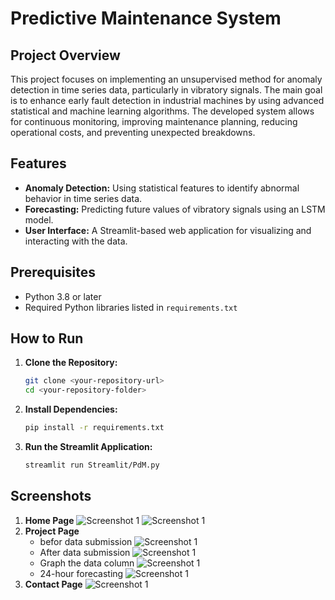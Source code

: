 # Predictive Maintenance System

## Project Overview
This project focuses on implementing an unsupervised method for anomaly detection in time series data, particularly in vibratory signals. The main goal is to enhance early fault detection in industrial machines by using advanced statistical and machine learning algorithms. The developed system allows for continuous monitoring, improving maintenance planning, reducing operational costs, and preventing unexpected breakdowns.

## Features
- **Anomaly Detection:** Using statistical features to identify abnormal behavior in time series data.
- **Forecasting:** Predicting future values of vibratory signals using an LSTM model.
- **User Interface:** A Streamlit-based web application for visualizing and interacting with the data.

## Prerequisites
- Python 3.8 or later
- Required Python libraries listed in `requirements.txt`

## How to Run

1. **Clone the Repository:**
   ```bash
   git clone <your-repository-url>
   cd <your-repository-folder>
2. **Install Dependencies:**
   ```bash
   pip install -r requirements.txt
3. **Run the Streamlit Application:**
   ```bash
   streamlit run Streamlit/PdM.py

## Screenshots
1. **Home Page**
![Screenshot 1](https://github.com/Abdelhamid2c/anomaly-detection-in-time-series-based-on-statistical-features-and-forcasting/blob/master/images/screens/home%20section.png)
![Screenshot 1](https://github.com/Abdelhamid2c/anomaly-detection-in-time-series-based-on-statistical-features-and-forcasting/blob/master/images/screens/submitted%20successfully.png)
3. **Project Page**
   - befor data submission
![Screenshot 1](https://github.com/Abdelhamid2c/anomaly-detection-in-time-series-based-on-statistical-features-and-forcasting/blob/master/images/screens/project_section.png)
   - After data submission
![Screenshot 1](https://github.com/Abdelhamid2c/anomaly-detection-in-time-series-based-on-statistical-features-and-forcasting/blob/master/images/screens/proejct%20section%20after%20submitted%20data.png)
   - Graph the data column 
![Screenshot 1](https://github.com/Abdelhamid2c/anomaly-detection-in-time-series-based-on-statistical-features-and-forcasting/blob/master/images/screens/plot%20the%20specific%20column%20enter%20in%20home%20section%20.png)
   - 24-hour forecasting
![Screenshot 1](https://github.com/Abdelhamid2c/anomaly-detection-in-time-series-based-on-statistical-features-and-forcasting/blob/master/images/screens/forcasting%201day.png)
5. **Contact Page**
![Screenshot 1]()
